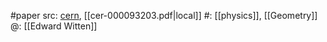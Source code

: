 #paper 
src: [cern](https://cds.cern.ch/record/181783/files/cer-000093203.pdf), [[cer-000093203.pdf|local]] 
#: [[physics]], [[Geometry]] 
@: [[Edward Witten]] 
